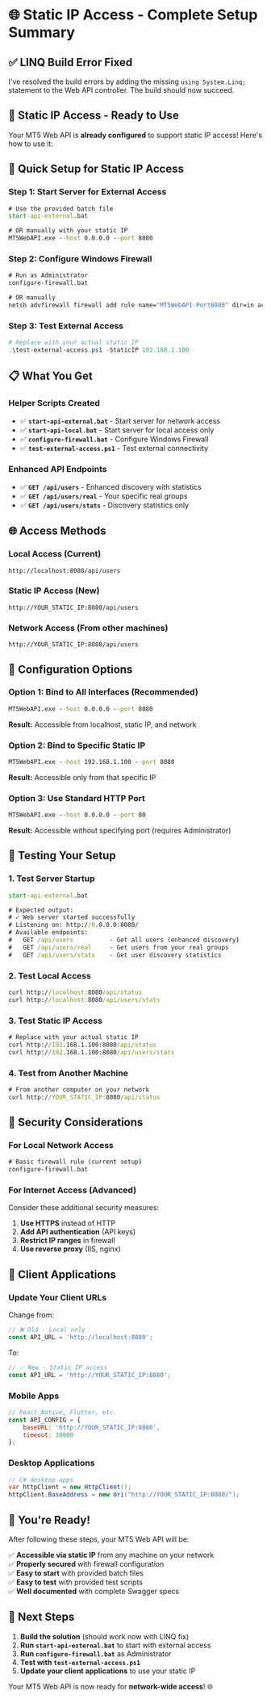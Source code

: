 # 🌐 Static IP Access - Complete Setup Summary

## ✅ **LINQ Build Error Fixed**

I've resolved the build errors by adding the missing `using System.Linq;` statement to the Web API controller. The build should now succeed.

## 🚀 **Static IP Access - Ready to Use**

Your MT5 Web API is **already configured** to support static IP access! Here's how to use it:

## 🎯 **Quick Setup for Static IP Access**

### **Step 1: Start Server for External Access**
```cmd
# Use the provided batch file
start-api-external.bat

# OR manually with your static IP
MT5WebAPI.exe --host 0.0.0.0 --port 8080
```

### **Step 2: Configure Windows Firewall**
```cmd
# Run as Administrator
configure-firewall.bat

# OR manually
netsh advfirewall firewall add rule name="MT5WebAPI-Port8080" dir=in action=allow protocol=TCP localport=8080
```

### **Step 3: Test External Access**
```powershell
# Replace with your actual static IP
.\test-external-access.ps1 -StaticIP 192.168.1.100
```

## 📋 **What You Get**

### **Helper Scripts Created**
- ✅ **`start-api-external.bat`** - Start server for network access
- ✅ **`start-api-local.bat`** - Start server for local access only
- ✅ **`configure-firewall.bat`** - Configure Windows Firewall
- ✅ **`test-external-access.ps1`** - Test external connectivity

### **Enhanced API Endpoints**
- ✅ **`GET /api/users`** - Enhanced discovery with statistics
- ✅ **`GET /api/users/real`** - Your specific real groups
- ✅ **`GET /api/users/stats`** - Discovery statistics only

## 🌐 **Access Methods**

### **Local Access** (Current)
```
http://localhost:8080/api/users
```

### **Static IP Access** (New)
```
http://YOUR_STATIC_IP:8080/api/users
```

### **Network Access** (From other machines)
```
http://YOUR_STATIC_IP:8080/api/users
```

## 🔧 **Configuration Options**

### **Option 1: Bind to All Interfaces (Recommended)**
```cmd
MT5WebAPI.exe --host 0.0.0.0 --port 8080
```
**Result:** Accessible from localhost, static IP, and network

### **Option 2: Bind to Specific Static IP**
```cmd
MT5WebAPI.exe --host 192.168.1.100 --port 8080
```
**Result:** Accessible only from that specific IP

### **Option 3: Use Standard HTTP Port**
```cmd
MT5WebAPI.exe --host 0.0.0.0 --port 80
```
**Result:** Accessible without specifying port (requires Administrator)

## 🧪 **Testing Your Setup**

### **1. Test Server Startup**
```cmd
start-api-external.bat

# Expected output:
# ✓ Web server started successfully
# Listening on: http://0.0.0.0:8080/
# Available endpoints:
#   GET /api/users          - Get all users (enhanced discovery)
#   GET /api/users/real     - Get users from your real groups
#   GET /api/users/stats    - Get user discovery statistics
```

### **2. Test Local Access**
```cmd
curl http://localhost:8080/api/status
curl http://localhost:8080/api/users/stats
```

### **3. Test Static IP Access**
```cmd
# Replace with your actual static IP
curl http://192.168.1.100:8080/api/status
curl http://192.168.1.100:8080/api/users/stats
```

### **4. Test from Another Machine**
```cmd
# From another computer on your network
curl http://YOUR_STATIC_IP:8080/api/status
```

## 🔐 **Security Considerations**

### **For Local Network Access**
```cmd
# Basic firewall rule (current setup)
configure-firewall.bat
```

### **For Internet Access** (Advanced)
Consider these additional security measures:

1. **Use HTTPS** instead of HTTP
2. **Add API authentication** (API keys)
3. **Restrict IP ranges** in firewall
4. **Use reverse proxy** (IIS, nginx)

## 📱 **Client Applications**

### **Update Your Client URLs**
Change from:
```javascript
// ❌ Old - Local only
const API_URL = 'http://localhost:8080';
```

To:
```javascript
// ✅ New - Static IP access
const API_URL = 'http://YOUR_STATIC_IP:8080';
```

### **Mobile Apps**
```javascript
// React Native, Flutter, etc.
const API_CONFIG = {
    baseURL: 'http://YOUR_STATIC_IP:8080',
    timeout: 30000
};
```

### **Desktop Applications**
```csharp
// C# desktop apps
var httpClient = new HttpClient();
httpClient.BaseAddress = new Uri("http://YOUR_STATIC_IP:8080/");
```

## 🎉 **You're Ready!**

After following these steps, your MT5 Web API will be:

✅ **Accessible via static IP** from any machine on your network  
✅ **Properly secured** with firewall configuration  
✅ **Easy to start** with provided batch files  
✅ **Easy to test** with provided test scripts  
✅ **Well documented** with complete Swagger specs  

## 🚀 **Next Steps**

1. **Build the solution** (should work now with LINQ fix)
2. **Run `start-api-external.bat`** to start with external access
3. **Run `configure-firewall.bat`** as Administrator
4. **Test with `test-external-access.ps1`**
5. **Update your client applications** to use your static IP

Your MT5 Web API is now ready for **network-wide access**! 🌐